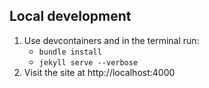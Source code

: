 ## Local development

1. Use devcontainers and in the terminal run:
    - `bundle install`
    - `jekyll serve --verbose`
2. Visit the site at http://localhost:4000
